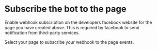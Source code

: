 # Subscribe the bot to the page

Enable webhook subscription on the developers facebook website for the page you have created above. This is required by facebook to send notification from third-party services.

Select your page to subscribe your webhook to the page events.



